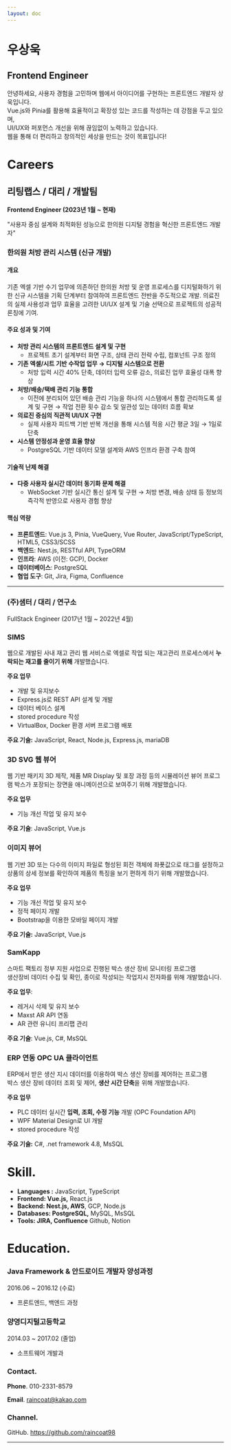 ```yaml
---
layout: doc
---
```


# 우상욱

## Frontend Engineer

안녕하세요, 사용자 경험을 고민하며 웹에서 아이디어를 구현하는 프론트엔드 개발자 상욱입니다.<br>
Vue.js와 Pinia를 활용해 효율적이고 확장성 있는 코드를 작성하는 데 강점을 두고 있으며,<br>
UI/UX와 퍼포먼스 개선을 위해 끊임없이 노력하고 있습니다.<br>
웹을 통해 더 편리하고 창의적인 세상을 만드는 것이 목표입니다!

# Careers

## 리팅랩스 / 대리 / 개발팀

**Frontend Engineer (2023년 1월 ~ 현재)**

"사용자 중심 설계와 최적화된 성능으로 한의원 디지털 경험을 혁신한 프론트엔드 개발자"

### 한의원 처방 관리 시스템 (신규 개발)

#### 개요

기존 엑셀 기반 수기 업무에 의존하던 한의원 처방 및 운영 프로세스를 디지털화하기 위한 신규 시스템을 기획 단계부터 참여하여
프론트엔드 전반을 주도적으로 개발. 의료진의 실제 사용성과 업무 효율을 고려한 UI/UX 설계 및 기술 선택으로 프로젝트의 성공적 론칭에 기여.

#### 주요 성과 및 기여

- **처방 관리 시스템의 프론트엔드 설계 및 구현**
  - 프로젝트 초기 설계부터 화면 구조, 상태 관리 전략 수립, 컴포넌트 구조 정의
- **기존 엑셀/시트 기반 수작업 업무 → 디지털 시스템으로 전환**
  - 처방 입력 시간 40% 단축, 데이터 입력 오류 감소, 의료진 업무 효율성 대폭 향상
- **처방/배송/택배 관리 기능 통합**
  - 이전에 분리되어 있던 배송 관리 기능을 하나의 시스템에서 통합 관리하도록 설계 및 구현 → 작업 전환 횟수 감소 및 일관성 있는 데이터 흐름 확보
- **의료진 중심의 직관적 UI/UX 구현**
  - 실제 사용자 피드백 기반 반복 개선을 통해 시스템 적응 시간 평균 3일 → 1일로 단축
- **시스템 안정성과 운영 효율 향상**
  - PostgreSQL 기반 데이터 모델 설계와 AWS 인프라 환경 구축 참여

#### 기술적 난제 해결

- **다중 사용자 실시간 데이터 동기화 문제 해결**
  - WebSocket 기반 실시간 통신 설계 및 구현 → 처방 변경, 배송 상태 등 정보의 즉각적 반영으로 사용자 경험 향상

#### 핵심 역량

- **프론트엔드**: Vue.js 3, Pinia, VueQuery, Vue Router, JavaScript/TypeScript, HTML5, CSS3/SCSS
- **백엔드**: Nest.js, RESTful API, TypeORM
- **인프라**: AWS (이전: GCP), Docker
- **데이터베이스**: PostgreSQL
- **협업 도구**: Git, Jira, Figma, Confluence

---

### (주)샘터 / 대리 / 연구소

FullStack Engineer (2017년 1월 ~ 2022년 4월)

### SIMS

웹으로 개발된 사내 재고 관리 웹 서비스로 엑셀로 작업 되는 재고관리 프로세스에서
**누락되는 재고를 줄이기 위해** 개발했습니다.

**주요 업무**

- 개발 및 유지보수
- Express.js로 REST API 설계 및 개발
- 데이터 베이스 설계
- stored procedure 작성
- VirtualBox, Docker 환경 서버 프로그램 배포

**주요 기술:** JavaScript, React, Node.js, Express.js, mariaDB

### 3D SVG 웹 뷰어

웹 기반 패키지 3D 제작, 제품 MR Display 및 포장 과정 등의 시뮬레이션 뷰어 프로그램
박스가 포장되는 장면을 애니메이션으로 보여주기 위해 개발했습니다.

**주요 업무**

- 기능 개선 작업 및 유지 보수

**주요 기술**: JavaScript, Vue.js

### 이미지 뷰어

웹 기반 3D 또는 다수의 이미지 파일로 형성된 회전 객체에 좌푯값으로
태그를 설정하고 상품의 상세 정보를 확인하여 제품의 특징을 보기 편하게 하기 위해 개발했습니다.

**주요 업무**

- 기능 개선 작업 및 유지 보수
- 정적 페이지 개발
- Bootstrap을 이용한 모바일 페이지 개발

**주요 기술:** JavaScript, Vue.js

### SamKapp

스마트 팩토리 정부 지원 사업으로 진행된 박스 생산 장비 모니터링 프로그램<br>
생산장비 데이터 수집 및 확인, 종이로 작성되는 작업지시 전자화를 위해 개발했습니다.

**주요 업무**:

- 레거시 삭제 및 유지 보수
- Maxst AR API 연동
- AR 관련 유니티 프리팹 관리

**주요 기술**: Vue.js, C#, MsSQL

### **ERP 연동 OPC UA 클라이언트**

ERP에서 받은 생산 지시 데이터를 이용하여 박스 생산 장비를 제어하는 프로그램<br>
박스 생산 장비 데이터 조회 및 제어, **생산 시간 단축**을 위해 개발했습니다.

**주요 업무**

- PLC 데이터 실시간 **입력, 조회, 수정 기능** 개발 (OPC Foundation API)
- WPF Material Design로 UI 개발
- stored procedure 작성

**주요 기술:** C#, .net framework 4.8, MsSQL

# Skill.

- **Languages :** JavaScript, TypeScript
- **Frontend: Vue.js,** React.js
- **Backend: Nest.js, AWS**, GCP, Node.js
- **Databases: PostgreSQL,** MySQL, MsSQL
- **Tools: JIRA, Confluence** Github, Notion

# Education.

### Java Framework & 안드로이드 개발자 양성과정

2016.06 ~ 2016.12 (수료)

- 프론트엔드, 백엔드 과정

### 양영디지털고등학교

2014.03 ~ 2017.02 (졸업)

- 소프트웨어 개발과

### Contact.

**Phone**. 010-2331-8579

**Email**. raincoat@kakao.com

### Channel.

GitHub. https://github.com/raincoat98

---
